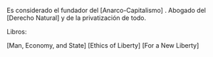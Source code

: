 
Es considerado el fundador del [Anarco-Capitalismo] . Abogado del [Derecho Natural] y de la privatización de todo. 

Libros:

[Man, Economy, and State]
[Ethics of Liberty]
[For a New Liberty]

